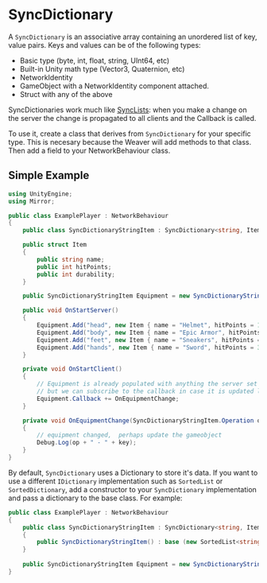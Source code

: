 # SyncDictionary

A `SyncDictionary` is an associative array containing an unordered list of key, value pairs. Keys and values can be of the following types:

- Basic type (byte, int, float, string, UInt64, etc)
- Built-in Unity math type (Vector3, Quaternion, etc)
- NetworkIdentity
- GameObject with a NetworkIdentity component attached.
- Struct with any of the above

SyncDictionaries work much like [SyncLists](SyncLists): when you make a change on the server the change is propagated to all clients and the Callback is called.

To use it, create a class that derives from `SyncDictionary` for your specific type. This is necesary because the Weaver will add methods to that class. Then add a field to your NetworkBehaviour class.

## Simple Example

```cs
using UnityEngine;
using Mirror;

public class ExamplePlayer : NetworkBehaviour
{
    public class SyncDictionaryStringItem : SyncDictionary<string, Item> {}

    public struct Item
    {
        public string name;
        public int hitPoints;
        public int durability;
    }

    public SyncDictionaryStringItem Equipment = new SyncDictionaryStringItem();

    public void OnStartServer()
    {
        Equipment.Add("head", new Item { name = "Helmet", hitPoints = 10, durability = 20 });
        Equipment.Add("body", new Item { name = "Epic Armor", hitPoints = 50, durability = 50 });
        Equipment.Add("feet", new Item { name = "Sneakers", hitPoints = 3, durability = 40 });
        Equipment.Add("hands", new Item { name = "Sword", hitPoints = 30, durability = 15 });
    }

    private void OnStartClient()
    {
        // Equipment is already populated with anything the server set up
        // but we can subscribe to the callback in case it is updated later on
        Equipment.Callback += OnEquipmentChange;
    }

    private void OnEquipmentChange(SyncDictionaryStringItem.Operation op, string key, Item item)
    {
        // equipment changed,  perhaps update the gameobject
        Debug.Log(op + " - " + key);
    }
}
```

By default,  `SyncDictionary` uses a Dictionary to store it's data.
If you want to use a different `IDictionary` implementation such as `SortedList` or `SortedDictionary`, add a constructor to your `SyncDictionary` implementation and pass a dictionary to the base class. For example:

```cs
public class ExamplePlayer : NetworkBehaviour
{
    public class SyncDictionaryStringItem : SyncDictionary<string, Item> 
    {
        public SyncDictionaryStringItem() : base (new SortedList<string,Item>()) {}
    }
    
    public SyncDictionaryStringItem Equipment = new SyncDictionaryStringItem();
}
```

